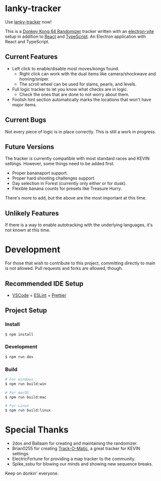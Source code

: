 # lanky-tracker

Use [lanky-tracker](https://wolfman2000.github.io/) now!

This is a [Donkey Kong 64 Randomizer](https://dk64randomizer.com/) tracker written with an [electron-vite](https://electron-vite.org/) setup in addition to [React](https://reactjs.org/) and [TypeScript](https://www.typescriptlang.org/).
An Electron application with React and TypeScript.

## Current Features

- Left click to enable/disable most moves/kongs found.
  - Right click can work with the dual items like camera/shockwave and homing/sniper.
  - The scroll wheel can be used for slams, pearls, and levels.
- Full logic tracker to let you know what checks are in logic.
  - Check the ones that are done to not worry about them.
- Foolish hint section automatically marks the locations that won't have major items.

## Current Bugs

Not every piece of logic is in place correctly. This is still a work in progress.

## Future Versions

The tracker is currently compatible with most standard races and KEVIN settings. However, some things need to be added first.

- Proper bananaport support.
- Proper hard shooting challenges support.
- Day selection in Forest (currently only either or for dusk).
- Flexible banana counts for presets like Treasure Hurry.

There's more to add, but the above are the most important at this time.

## Unlikely Features

If there is a way to enable autotracking with the underlying languages, it's not known at this time.

# Development

For those that wish to contribute to this project, committing directly to main is not allowed. Pull requests and forks are allowed, though.

## Recommended IDE Setup

- [VSCode](https://code.visualstudio.com/) + [ESLint](https://marketplace.visualstudio.com/items?itemName=dbaeumer.vscode-eslint) + [Prettier](https://marketplace.visualstudio.com/items?itemName=esbenp.prettier-vscode)

## Project Setup

### Install

```bash
$ npm install
```

### Development

```bash
$ npm run dev
```

### Build

```bash
# For windows
$ npm run build:win

# For macOS
$ npm run build:mac

# For Linux
$ npm run build:linux
```

# Special Thanks

- 2dos and Ballaam for creating and maintaining the randomizer.
- Brian0255 for creating [Track-O-Matic](https://github.com/Brian0255/Track-O-Matic), a great tracker for KEVIN settings.
- ElectricFortune for providing a map tracker to the community.
- Spike_ssbu for blowing our minds and showing new sequence breaks.

Keep on donkin' everyone.
